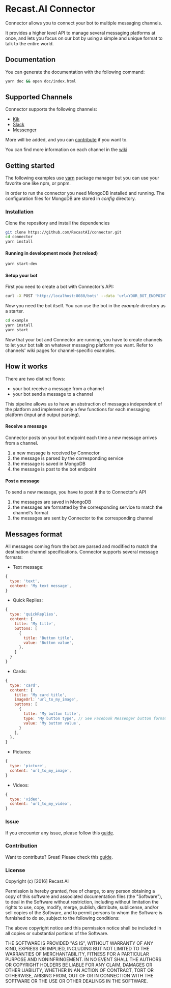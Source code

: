 # Recast.AI Connector

Connector allows you to connect your bot to multiple messaging channels.

It provides a higher level API to manage several messaging platforms at once, and lets you focus on our bot by using a simple and unique format to talk to the entire world.

## Documentation

You can generate the documentation with the following command:
```bash
yarn doc && open doc/index.html
```

## Supported Channels

Connector supports the following channels:
* [Kik](https://github.com/RecastAI/bot-connector/wiki/Channel---Kik)
* [Slack](https://github.com/RecastAI/bot-connector/wiki/Channel---Slack)
* [Messenger](https://github.com/RecastAI/bot-connector/wiki/Channel---Messenger)

More will be added, and you can [contribute]() if you want to.

You can find more information on each channel in the [wiki](https://github.com/RecastAI/bot-connector/wiki)

## Getting started

The following examples use [yarn](https://github.com/yarnpkg/yarn) package manager but you can use your favorite one like npm, or pnpm.

In order to run the connector you need MongoDB installed and running. The configuration files for MongoDB are stored in *config* directory.

### Installation

Clone the repository and install the dependencies

```sh
git clone https://github.com/RecastAI/connector.git
cd connector
yarn install
```

#### Running in development mode (hot reload)

```bash
yarn start-dev
```

#### Setup your bot

First you need to create a bot with Connector's API:
```sh
curl -X POST 'http://localhost:8080/bots' --data 'url=YOUR_BOT_ENDPOINT_URL'
```

Now you need the bot itself. You can use the bot in the *example* directory as a starter.
```bash
cd example
yarn install
yarn start
```

Now that your bot and Connector are running, you have to create channels to let your bot talk on whatever messaging platform you want. Refer to channels' wiki pages for channel-specific examples.

## How it works

There are two distinct flows:
* your bot receive a message from a channel
* your bot send a message to a channel

This pipeline allows us to have an abstraction of messages independent of the platform and implement only a few functions for each messaging platform (input and output parsing).

#### Receive a message

Connector posts on your bot endpoint each time a new message arrives from a channel.
1. a new message is received by Connector
2. the message is parsed by the corresponding service
3. the message is saved in MongoDB
4. the message is post to the bot endpoint

#### Post a message

To send a new message, you have to post it the to Connector's API
1. the messages are saved in MongoDB
2. the messages are formatted by the corresponding service to match the channel's format
3. the messages are sent by Connector to the corresponding channel

## Messages format

All messages coming from the bot are parsed and modified to match the destination channel specifications.
Connector supports several message formats:

* Text message:

```javascript
{
  type: 'text',
  content: 'My text message',
}
```
* Quick Replies:

```javascript
{
  type: 'quickReplies',
  content: {
    title: 'My title',
    buttons: [
      {
        title: 'Button title',
        value: 'Button value',
      },
    ]
  }
}
```

* Cards:

```javascript
{
  type: 'card',
  content: {
    title: 'My card title',
    imageUrl: 'url_to_my_image',
    buttons: [
      {
        title: 'My button title',
        type: 'My button type', // See Facebook Messenger button formats
        value: 'My button value',
      }
    ],
  },
}
```

* Pictures:

```javascript
{
  type: 'picture',
  content: 'url_to_my_image',
}
```
* Videos:

```javascript
{
  type: 'video',
  content: 'url_to_my_video',
}
```

### Issue

If you encounter any issue, please follow this [guide](https://github.com/RecastAI/bot-connector/blob/master/ISSUE.md).

### Contribution

Want to contribute? Great! Please check this [guide](https://github.com/RecastAI/bot-connector/blob/master/CONTRIBUTING.md).

### License

Copyright (c) [2016] Recast.AI

Permission is hereby granted, free of charge, to any person obtaining a copy of this software and associated documentation files (the "Software"), to deal in the Software without restriction, including without limitation the rights to use, copy, modify, merge, publish, distribute, sublicense, and/or sell copies of the Software, and to permit persons to whom the Software is furnished to do so, subject to the following conditions:

The above copyright notice and this permission notice shall be included in all copies or substantial portions of the Software.

THE SOFTWARE IS PROVIDED "AS IS", WITHOUT WARRANTY OF ANY KIND, EXPRESS OR IMPLIED, INCLUDING BUT NOT LIMITED TO THE WARRANTIES OF MERCHANTABILITY, FITNESS FOR A PARTICULAR PURPOSE AND NONINFRINGEMENT. IN NO EVENT SHALL THE AUTHORS OR COPYRIGHT HOLDERS BE LIABLE FOR ANY CLAIM, DAMAGES OR OTHER LIABILITY, WHETHER IN AN ACTION OF CONTRACT, TORT OR OTHERWISE, ARISING FROM, OUT OF OR IN CONNECTION WITH THE SOFTWARE OR THE USE OR OTHER DEALINGS IN THE SOFTWARE.
